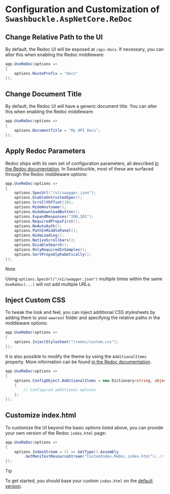 # Configuration and Customization of `Swashbuckle.AspNetCore.ReDoc`

## Change Relative Path to the UI

By default, the Redoc UI will be exposed at `/api-docs`. If necessary, you can alter this when enabling the Redoc middleware:

```csharp
app.UseReDoc(options =>
{
    options.RoutePrefix = "docs"
});
```

## Change Document Title

By default, the Redoc UI will have a generic document title. You can alter this when enabling the Redoc middleware:

```csharp
app.UseReDoc(options =>
{
    options.DocumentTitle = "My API Docs";
});
```

## Apply Redoc Parameters

Redoc ships with its own set of configuration parameters, all described [in the Redoc documentation][redoc-options].
In Swashbuckle, most of these are surfaced through the Redoc middleware options:

```csharp
app.UseReDoc(options =>
{
    options.SpecUrl("/v1/swagger.json");
    options.EnableUntrustedSpec();
    options.ScrollYOffset(10);
    options.HideHostname();
    options.HideDownloadButton();
    options.ExpandResponses("200,201");
    options.RequiredPropsFirst();
    options.NoAutoAuth();
    options.PathInMiddlePanel();
    options.HideLoading();
    options.NativeScrollbars();
    options.DisableSearch();
    options.OnlyRequiredInSamples();
    options.SortPropsAlphabetically();
});
```

> [!NOTE]
> Using `options.SpecUrl("/v1/swagger.json")` multiple times within the same `UseReDoc(...)` will not add multiple URLs.

## Inject Custom CSS

To tweak the look and feel, you can inject additional CSS stylesheets by adding them to your `wwwroot` folder and specifying
the relative paths in the middleware options:

```csharp
app.UseReDoc(options =>
{
    options.InjectStylesheet("/redoc/custom.css");
});
```

It is also possible to modify the theme by using the `AdditionalItems` property. More information can be found
[in the Redoc documentation][redoc-options].

```csharp
app.UseReDoc(options =>
{
    options.ConfigObject.AdditionalItems = new Dictionary<string, object>
    {
        // Configured additional options
    };
});
```

## Customize index.html

To customize the UI beyond the basic options listed above, you can provide your own version of the Redoc `index.html` page:

```csharp
app.UseReDoc(options =>
{
    options.IndexStream = () => GetType().Assembly
        .GetManifestResourceStream("CustomIndex.ReDoc.index.html"); // Requires file to be added as an embedded resource
});
```

> [!TIP]
> To get started, you should base your custom `index.html` on the [default version](../src/Swashbuckle.AspNetCore.ReDoc/index.html).

[redoc-options]: https://github.com/Redocly/redoc/blob/main/docs/deployment/html.md#the-redoc-object
